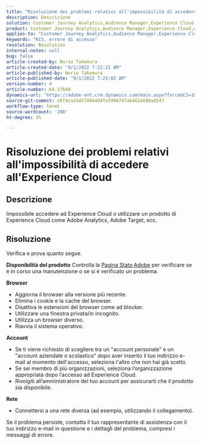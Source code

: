 ```yaml
---
title: "Risoluzione dei problemi relativi all'impossibilità di accedere all'Experience Cloud"
description: Descrizione
solution: Customer Journey Analytics,Audience Manager,Experience Cloud,Analytics,Target
product: Customer Journey Analytics,Audience Manager,Experience Cloud,Analytics,Target
applies-to: "Customer Journey Analytics,Audience Manager,Experience Cloud,Analytics,Target"
keywords: "KCS, errore di accesso"
resolution: Resolution
internal-notes: null
bug: false
article-created-by: Norio Takemura
article-created-date: "9/1/2022 7:22:21 AM"
article-published-by: Norio Takemura
article-published-date: "9/1/2022 7:25:02 AM"
version-number: 4
article-number: KA-17649
dynamics-url: "https://adobe-ent.crm.dynamics.com/main.aspx?forceUCI=1&pagetype=entityrecord&etn=knowledgearticle&id=7d1491cd-c629-ed11-9db1-002248086d3d"
source-git-commit: e8f4ca2dd578944d4fe399074fab461de88ad247
workflow-type: tm+mt
source-wordcount: '208'
ht-degree: 3%

---
```


# Risoluzione dei problemi relativi all&#39;impossibilità di accedere all&#39;Experience Cloud

## Descrizione

Impossibile accedere ad Experience Cloud o utilizzare un prodotto di Experience Cloud come Adobe Analytics, Adobe Target, ecc.

## Risoluzione


Verifica e prova quanto segue.

<b>Disponibilità del prodotto</b>
Controlla la [Pagina Stato Adobe](https://status.adobe.com) per verificare se è in corso una manutenzione o se si è verificato un problema.

<b>Browser</b>

- Aggiorna il browser alla versione più recente.
- Elimina i cookie e la cache del browser.
- Disattiva le estensioni del browser come ad blocker.
- Utilizzare una finestra privata/in incognito.
- Utilizza un browser diverso.
- Riavvia il sistema operativo.


<b>Account</b>

- Se ti viene richiesto di scegliere tra un &quot;account personale&quot; e un &quot;account aziendale o scolastico&quot; dopo aver inserito il tuo indirizzo e-mail al momento dell&#39;accesso, seleziona l&#39;altro che non hai già scelto.
- Se sei membro di più organizzazioni, seleziona l’organizzazione appropriata dopo l’accesso ad Experience Cloud.
- Rivolgiti all’amministratore del tuo account per assicurarti che il prodotto sia disponibile.


<b>Rete</b>

- Connettersi a una rete diversa (ad esempio, utilizzando il collegamento).


Se il problema persiste, contatta il tuo rappresentante di assistenza con il tuo indirizzo e-mail in questione e i dettagli del problema, compresi i messaggi di errore.
